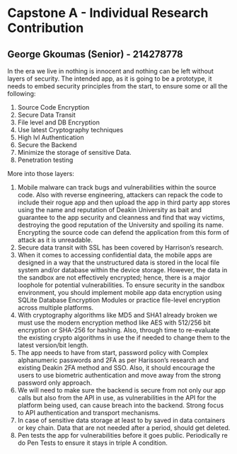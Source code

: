 # Capstone A - Individual Research Contribution
## George Gkoumas (Senior) - 214278778

In the era we live in nothing is innocent and nothing can be left without layers of security. The intended app, as it is going to be a prototype, it needs to embed security principles from the start, to ensure some or all the following:
1.	Source Code Encryption
2.	Secure Data Transit
3.	File level and DB Encryption
4.	Use latest Cryptography techniques
5.	High lvl Authentication
6.	Secure the Backend
7.	Minimize the storage of sensitive Data.
8.	Penetration testing

More into those layers:
1. Mobile malware can track bugs and vulnerabilities within the source code. Also with reverse engineering, attackers can repack the code to include their rogue app and then upload the app in third party app stores using the name and reputation of Deakin University as bait and guarantee to the app security and cleanness and find that way victims, destroying the good reputation of the University and spoiling its name. Encrypting the source code can defend the application from this form of attack as it is unreadable.
2.	Secure data transit with SSL has been covered by Harrison’s research.
3.	When it comes to accessing confidential data, the mobile apps are designed in a way that the unstructured data is stored in the local file system and/or database within the device storage. However, the data in the sandbox are not effectively encrypted; hence, there is a major loophole for potential vulnerabilities. To ensure security in the sandbox environment, you should implement mobile app data encryption using SQLite Database Encryption Modules or practice file-level encryption across multiple platforms.
4.	With cryptography algorithms like MD5 and SHA1 already broken we must use the modern encryption method like AES with 512/256 bit encryption or SHA-256 for hashing. Also, through time to re-evaluate the existing crypto algorithms in use the if needed to change them to the latest version/bit length.
5.	The app needs to have from start, password policy with Complex alphanumeric passwords and 2FA as per Harisson’s research and existing Deakin 2FA method and SSO. Also, it should encourage the users to use biometric authentication and move away from the strong password only approach.
6.	We will need to make sure the backend is secure from not only our app calls but also from the API in use, as vulnerabilities in the API for the platform being used, can cause breach into the backend. Strong focus to API authentication and transport mechanisms.
7.	In case of sensitive data storage at least to by saved in data containers or key chain. Data that are not needed after a period, should get deleted.
8.	Pen tests the app for vulnerabilities before it goes public. Periodically re do Pen Tests to ensure it stays in triple A condition.
